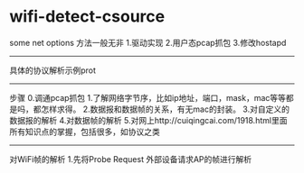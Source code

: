 # wifi-detect-csource
some net options
方法一般无非
1.驱动实现
2.用户态pcap抓包
3.修改hostapd

-----
具体的协议解析示例prot

------
步骤
0.调通pcap抓包
1.了解网络字节序，比如ip地址，端口，mask，mac等等都是吗，都怎样求得。
2.数据报和数据帧的关系，有无mac的封装。
3.对自定义的数据报的解析
4.对数据帧的解析
5.对网上http://cuiqingcai.com/1918.html里面所有知识点的掌握，包括很多，如协议之类

-------
对WiFi帧的解析
1.先将Probe Request 外部设备请求AP的帧进行解析
